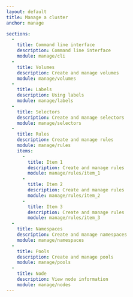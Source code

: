 ```yaml
---
layout: default
title: Manage a cluster
anchor: manage

sections:
  -
    title: Command line interface
    description: Command line interface
    module: manage/cli
  -
    title: Volumes
    description: Create and manage volumes
    module: manage/volumes
  -
    title: Labels
    description: Using labels
    module: manage/labels
  -
    title: Selectors
    description: Create and manage selectors
    module: manage/selectors
  -
    title: Rules
    description: Create and manage rules
    module: manage/rules
    items:
      -
        title: Item 1
        description: Create and manage rules
        module: manage/rules/item_1
      -
        title: Item 2
        description: Create and manage rules
        module: manage/rules/item_2
      -
        title: Item 3
        description: Create and manage rules
        module: manage/rules/item_3
  -
    title: Namespaces
    description: Create and manage namespaces
    module: manage/namespaces
  -
    title: Pools
    description: Create and manage pools
    module: manage/pools
  -
    title: Node
    description: View node information
    module: manage/nodes
---
```

